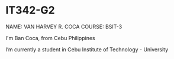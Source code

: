 # IT342-G2

NAME: VAN HARVEY R. COCA
COURSE: BSIT-3

I'm Ban Coca, from Cebu Philippines

I’m currently a student in Cebu Institute of Technology - University